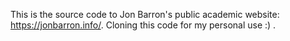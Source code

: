 This is the source code to Jon Barron's public academic website: https://jonbarron.info/. Cloning this code for my personal use :) .
